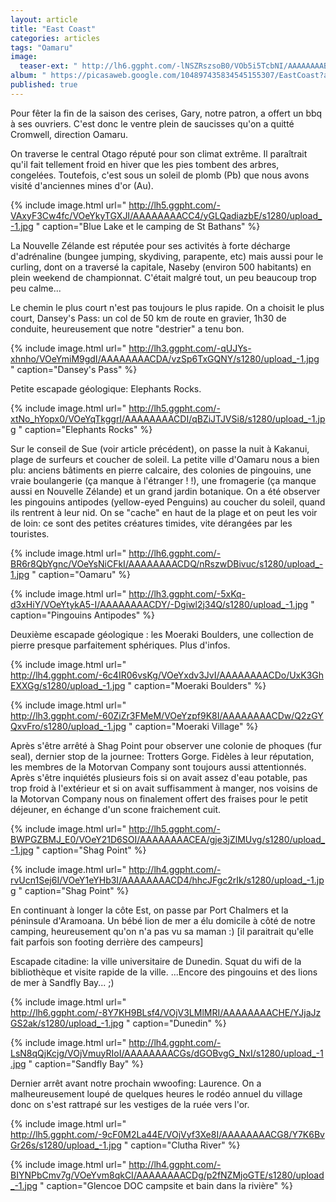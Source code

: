 ```yaml
---
layout: article
title: "East Coast"
categories: articles
tags: "Oamaru"
image: 
  teaser-ext: " http://lh6.ggpht.com/-lNSZRszsoB0/VOb5i5TcbNI/AAAAAAAABG0/zaml7vqi5fk/s1280/upload_-1.jpg "
album: " https://picasaweb.google.com/104897435834545155307/EastCoast?authkey=Gv1sRgCLa176_kxdKmWQ "
published: true
---
```


Pour fêter la fin de la saison des cerises, Gary, notre patron, a offert un bbq à ses ouvriers. C'est donc le ventre plein de saucisses qu'on a quitté Cromwell, direction Oamaru.

On traverse le central Otago réputé pour son climat extrême. Il paraîtrait qu'il fait tellement froid en hiver que les pies tombent des arbres, congelées. Toutefois, c'est sous un soleil de plomb (Pb) que nous avons visité d'anciennes mines d'or (Au). 

{% include image.html url=" http://lh5.ggpht.com/-VAxyF3Cw4fc/VOeYkyTGXJI/AAAAAAAACC4/yGLQadiazbE/s1280/upload_-1.jpg " caption="Blue Lake et le camping de St Bathans" %}

La Nouvelle Zélande est réputée pour ses activités à forte décharge d'adrénaline (bungee jumping, skydiving, parapente, etc) mais aussi pour le curling, dont on a traversé la capitale, Naseby (environ 500 habitants) en plein weekend de championnat. C'était malgré tout, un peu beaucoup trop peu calme... 

Le chemin le plus court n'est pas toujours le plus rapide. On a choisit le plus court, Dansey's Pass: un col de 50 km de route en gravier, 1h30 de conduite, heureusement que notre "destrier" a tenu bon.

{% include image.html url=" http://lh3.ggpht.com/-qUJYs-xhnho/VOeYmiM9gdI/AAAAAAAACDA/vzSp6TxGQNY/s1280/upload_-1.jpg " caption="Dansey's Pass" %}

Petite escapade géologique: Elephants Rocks.

{% include image.html url=" http://lh5.ggpht.com/-xtNo_hYopx0/VOeYqTkggrI/AAAAAAAACDI/qBZiJTJVSi8/s1280/upload_-1.jpg " caption="Elephants Rocks" %}

Sur le conseil de Sue (voir article précédent), on passe la nuit à Kakanui, plage de surfeurs et coucher de soleil. La petite ville d'Oamaru nous a bien plu: anciens bâtiments en pierre calcaire, des colonies de pingouins, une vraie boulangerie (ça manque à l'étranger ! !), une fromagerie (ça manque aussi en Nouvelle Zélande) et un grand jardin botanique. On a été observer les pingouins antipodes (yellow-eyed Penguins) au coucher du soleil, quand ils rentrent à leur nid. On se "cache" en haut de la plage et on peut les voir de loin: ce sont des petites créatures timides, vite dérangées par les touristes.

{% include image.html url=" http://lh6.ggpht.com/-BR6r8QbYgnc/VOeYsNiCFkI/AAAAAAAACDQ/nRszwDBivuc/s1280/upload_-1.jpg " caption="Oamaru" %}

{% include image.html url=" http://lh3.ggpht.com/-5xKq-d3xHiY/VOeYtykA5-I/AAAAAAAACDY/-Dgiwl2j34Q/s1280/upload_-1.jpg " caption="Pingouins Antipodes" %}

Deuxième escapade géologique : les Moeraki Boulders, une collection de pierre presque parfaitement sphériques. Plus d'infos. 

{% include image.html url=" http://lh4.ggpht.com/-6c4IR06vsKg/VOeYxdv3JvI/AAAAAAAACDo/UxK3GhEXXGg/s1280/upload_-1.jpg " caption="Moeraki Boulders" %}

{% include image.html url=" http://lh3.ggpht.com/-60ZiZr3FMeM/VOeYzpf9K8I/AAAAAAAACDw/Q2zGYQxvFro/s1280/upload_-1.jpg " caption="Moeraki Village" %}

Après s'être arrêté à Shag Point pour observer une colonie de phoques (fur seal), dernier stop de la journee: Trotters Gorge. Fidèles à leur réputation, les membres de la Motorvan Company sont toujours aussi attentionnés. Après s'être inquiétés plusieurs fois si on avait assez d'eau potable, pas trop froid à l'extérieur et si on avait suffisamment à manger, nos voisins de la Motorvan Company nous on finalement offert des fraises pour le petit déjeuner, en échange d'un scone fraichement cuit.

{% include image.html url=" http://lh5.ggpht.com/-BWPGZBMJ_E0/VOeY21D6SOI/AAAAAAAACEA/gje3jZlMUvg/s1280/upload_-1.jpg " caption="Shag Point" %}

{% include image.html url=" http://lh4.ggpht.com/-rvUcn1Sej6I/VOeY1eYHb3I/AAAAAAAACD4/hhcJFgc2rIk/s1280/upload_-1.jpg " caption="Shag Point" %}

En continuant à longer la côte Est, on passe par Port Chalmers et la péninsule d'Aramoana. Un bébé lion de mer a élu domicile à côté de notre camping, heureusement qu'on n'a pas vu sa maman :) [il paraitrait qu'elle fait parfois son footing derrière des campeurs]

Escapade citadine: la ville universitaire de Dunedin. Squat du wifi de la bibliothèque et visite rapide de la ville. ...Encore des pingouins et des lions de mer à Sandfly Bay... ;)

{% include image.html url=" http://lh6.ggpht.com/-8Y7KH9BLsf4/VOjV3LMlMRI/AAAAAAAACHE/YJjaJzGS2ak/s1280/upload_-1.jpg " caption="Dunedin" %}

{% include image.html url=" http://lh4.ggpht.com/-LsN8qQjKcjg/VOjVmuyRIoI/AAAAAAAACGs/dGOBvgG_NxI/s1280/upload_-1.jpg " caption="Sandfly Bay" %}

Dernier arrêt avant notre prochain wwoofing: Laurence. On a malheureusement loupé de quelques heures le rodéo annuel du village donc on s'est rattrapé sur les vestiges de la ruée vers l'or.

{% include image.html url=" http://lh5.ggpht.com/-9cF0M2La44E/VOjVyf3Xe8I/AAAAAAAACG8/Y7K6BvGr26s/s1280/upload_-1.jpg " caption="Clutha River" %}

{% include image.html url=" http://lh4.ggpht.com/-BIYNPbCmv7g/VOeYvm8qkCI/AAAAAAAACDg/p2fNZMjoGTE/s1280/upload_-1.jpg " caption="Glencoe DOC campsite et bain dans la rivière" %}


